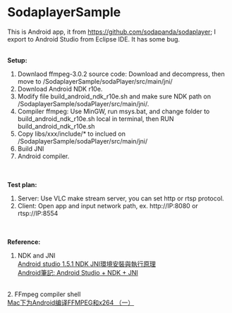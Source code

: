 # SodaplayerSample

This is Android app, it from https://github.com/sodapanda/sodaplayer; 
I export to Android Studio from Eclipse IDE.
It has some bug.

<br>
<b>Setup:</b>

1. Downlaod ffmpeg-3.0.2 source code: Download and decompress, then move to /SodaplayerSample/sodaPlayer/src/main/jni/
2. Download Android NDK r10e.
3. Modify file build_android_ndk_r10e.sh and make sure NDK path on /SodaplayerSample/sodaPlayer/src/main/jni/.
4. Compiler ffmpeg: Use MinGW, run msys.bat, and change folder to build_android_ndk_r10e.sh local in terminal, then RUN build_android_ndk_r10e.sh
5. Copy libs/xxx/include/* to inclued on /SodaplayerSample/sodaPlayer/src/main/jni/
6. Build JNI<br>
7. Android compiler.

<br><br>
<b>Test plan:</b>

1. Server: Use VLC make stream server, you can set http or rtsp protocol.<br>
2. Client: Open app and input network path, ex. http://IP:8080 or rtsp://IP:8554<br>

<br><br>
<b>Reference:</b>

1. NDK and JNI <br>
<a href="http://blog.xuite.net/lwchafter30/blog/373974237-Android+studio+1.5.1+NDK+JNI%E7%92%B0%E5%A2%83%E5%AE%89%E8%A3%9D%E8%88%87%E5%9F%B7%E8%A1%8C%E5%8E%9F%E7%90%86">Android studio 1.5.1 NDK JNI環境安裝與執行原理</a><br>
<a href="https://8085studio.wordpress.com/2015/04/25/android-studio-ndk-jni/">Android筆記: Android Studio + NDK + JNI</a><br>
<br>
2. FFmpeg compiler shell<br>
<a href="http://zheteng.me/android/2016/05/25/build-ffmpeg-for-android-with-x264/">Mac下为Android编译FFMPEG和x264 （一）</a>



